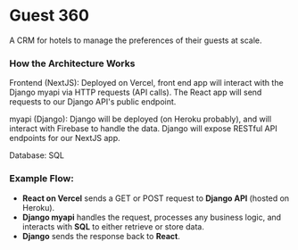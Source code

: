 # Guest 360 #

A CRM for hotels to manage the preferences of their guests at scale.

### How the Architecture Works

Frontend (NextJS): Deployed on Vercel, front end app will interact with the Django myapi via HTTP requests (API calls). The React app will send requests to our Django API's public endpoint.

myapi (Django): Django will be deployed (on Heroku probably), and will interact with Firebase to handle the data. Django will expose RESTful API endpoints for our NextJS app.

Database: SQL

### Example Flow:

- **React on Vercel** sends a GET or POST request to **Django API** (hosted on Heroku).
- **Django myapi** handles the request, processes any business logic, and interacts with **SQL** to either retrieve or store data.
- **Django** sends the response back to **React**.
